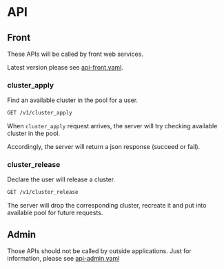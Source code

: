 # API

## Front
These APIs will be called by front web services.

Latest version please see [api-front.yaml](api-front.yaml).

### cluster_apply

Find an available cluster in the pool for a user.

```html
GET /v1/cluster_apply
```

When `cluster_apply` request arrives, the server will try checking  available cluster in the pool.

Accordingly, the server will return a json response (succeed or fail).

### cluster_release

Declare the user will release a cluster.

```html
GET /v1/cluster_release
```

The server will drop the corresponding cluster, recreate it and put into available pool for future requests.

## Admin
Those APIs should not be called by outside applications. Just for
information, please see [api-admin.yaml](api-admin.yaml)
